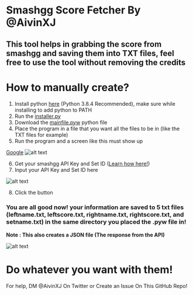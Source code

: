 # Smashgg Score Fetcher By @AivinXJ
## This tool helps in grabbing the score from smashgg and saving them into TXT files, feel free to use the tool without removing the credits

# How to manually create?
1. Install python [here](https://www.python.org/downloads/) (Python 3.8.4 Recommended), make sure while installing to add python to PATH
2. Run the [installer.py](https://github.com/AivinXJ/smashgg-score-changer/blob/main/installer.py)
3. Download the [mainfile.pyw](https://github.com/AivinXJ/smashgg-score-changer/blob/main/mainfile.pyw) python file
4. Place the program in a file that you want all the files to be in (like the TXT files for example)
5. Run the program and a screen like this must show up


<a href="https://google.com">Google</a>
![alt text](https://media.discordapp.net/attachments/430699722903126026/785831714433925120/unknown.png)

6. Get your smashgg API Key and Set ID ([Learn how here!](https://github.com/AivinXJ/smashgg-score-changer/blob/main/GETKEY.md)) 
7. Input your API Key and Set ID here

![alt text](https://media.discordapp.net/attachments/430699722903126026/785832131406069770/unknown.png)

8. Click the button

### You are all good now! your information are saved to 5 txt files (leftname.txt, leftscore.txt, rightname.txt, rightscore.txt, and setname.txt) in the same directory you placed the .pyw file in!
**Note : This also creates a JSON file (The response from the API)**

![alt text](https://media.discordapp.net/attachments/430699722903126026/785833781247737906/unknown.png)
# Do whatever you want with them!



For help, DM @AivinXJ On Twitter or Create an Issue On This GitHub Repo!
